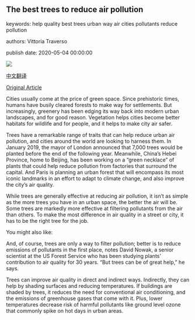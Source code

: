 ## The best trees to reduce air pollution

keywords: help quality best trees urban way air cities pollutants reduce pollution

authors: Vittoria Traverso

publish date: 2020-05-04 00:00:00

![](https://ichef.bbci.co.uk/wwfeatures/live/624_351/images/live/p0/8c/7m/p08c7m9c.jpg)

[中文翻译](The%20best%20trees%20to%20reduce%20air%20pollution_zh.md)

[Original Article](http://www.bbc.com/future/article/20200504-which-trees-reduce-air-pollution-best)

Cities usually come at the price of green space. Since prehistoric times, humans have busily cleared forests to make way for settlements. But increasingly, greenery has been edging its way back into modern urban landscapes, and for good reason. Vegetation helps cities become better habitats for wildlife and for people, and it helps to make city air safer.

Trees have a remarkable range of traits that can help reduce urban air pollution, and cities around the world are looking to harness them. In January 2019, the mayor of London announced that 7,000 trees would be planted before the end of the following year. Meanwhile, China’s Hebei Province, home to Beijing, has been working on a “green necklace” of plants that could help reduce pollution from factories that surround the capital. And Paris is planning an urban forest that will encompass its most iconic landmarks in an effort to adapt to climate change, and also improve the city’s air quality.

While trees are generally effective at reducing air pollution, it isn’t as simple as the more trees you have in an urban space, the better the air will be. Some trees are markedly more effective at filtering pollutants from the air than others. To make the most difference in air quality in a street or city, it has to be the right tree for the job.

You might also like:

And, of course, trees are only a way to filter pollution; better is to reduce emissions of pollutants in the first place, notes David Nowak, a senior scientist at the US Forest Service who has been studying plants’ contribution to air quality for 30 years. “But trees can be of great help,” he says.

Trees can improve air quality in direct and indirect ways. Indirectly, they can help by shading surfaces and reducing temperatures. If buildings are shaded by trees, it reduces the need for conventional air conditioning, and the emissions of greenhouse gases that come with it. Plus, lower temperatures decrease risk of harmful pollutants like ground level ozone that commonly spike on hot days in urban areas.